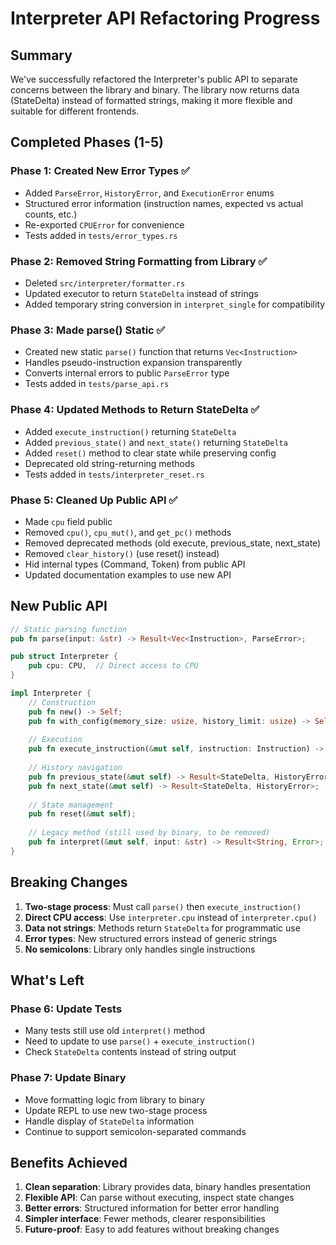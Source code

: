 # Interpreter API Refactoring Progress

## Summary

We've successfully refactored the Interpreter's public API to separate concerns between the library and binary. The library now returns data (StateDelta) instead of formatted strings, making it more flexible and suitable for different frontends.

## Completed Phases (1-5)

### Phase 1: Created New Error Types ✅
- Added `ParseError`, `HistoryError`, and `ExecutionError` enums
- Structured error information (instruction names, expected vs actual counts, etc.)
- Re-exported `CPUError` for convenience
- Tests added in `tests/error_types.rs`

### Phase 2: Removed String Formatting from Library ✅
- Deleted `src/interpreter/formatter.rs`
- Updated executor to return `StateDelta` instead of strings
- Added temporary string conversion in `interpret_single` for compatibility

### Phase 3: Made parse() Static ✅
- Created new static `parse()` function that returns `Vec<Instruction>`
- Handles pseudo-instruction expansion transparently
- Converts internal errors to public `ParseError` type
- Tests added in `tests/parse_api.rs`

### Phase 4: Updated Methods to Return StateDelta ✅
- Added `execute_instruction()` returning `StateDelta`
- Added `previous_state()` and `next_state()` returning `StateDelta`
- Added `reset()` method to clear state while preserving config
- Deprecated old string-returning methods
- Tests added in `tests/interpreter_reset.rs`

### Phase 5: Cleaned Up Public API ✅
- Made `cpu` field public
- Removed `cpu()`, `cpu_mut()`, and `get_pc()` methods
- Removed deprecated methods (old execute, previous_state, next_state)
- Removed `clear_history()` (use reset() instead)
- Hid internal types (Command, Token) from public API
- Updated documentation examples to use new API

## New Public API

```rust
// Static parsing function
pub fn parse(input: &str) -> Result<Vec<Instruction>, ParseError>;

pub struct Interpreter {
    pub cpu: CPU,  // Direct access to CPU
}

impl Interpreter {
    // Construction
    pub fn new() -> Self;
    pub fn with_config(memory_size: usize, history_limit: usize) -> Self;
    
    // Execution
    pub fn execute_instruction(&mut self, instruction: Instruction) -> Result<StateDelta, CPUError>;
    
    // History navigation
    pub fn previous_state(&mut self) -> Result<StateDelta, HistoryError>;
    pub fn next_state(&mut self) -> Result<StateDelta, HistoryError>;
    
    // State management
    pub fn reset(&mut self);
    
    // Legacy method (still used by binary, to be removed)
    pub fn interpret(&mut self, input: &str) -> Result<String, Error>;
}
```

## Breaking Changes

1. **Two-stage process**: Must call `parse()` then `execute_instruction()`
2. **Direct CPU access**: Use `interpreter.cpu` instead of `interpreter.cpu()`
3. **Data not strings**: Methods return `StateDelta` for programmatic use
4. **Error types**: New structured errors instead of generic strings
5. **No semicolons**: Library only handles single instructions

## What's Left

### Phase 6: Update Tests
- Many tests still use old `interpret()` method
- Need to update to use `parse()` + `execute_instruction()`
- Check `StateDelta` contents instead of string output

### Phase 7: Update Binary
- Move formatting logic from library to binary
- Update REPL to use new two-stage process
- Handle display of `StateDelta` information
- Continue to support semicolon-separated commands

## Benefits Achieved

1. **Clean separation**: Library provides data, binary handles presentation
2. **Flexible API**: Can parse without executing, inspect state changes
3. **Better errors**: Structured information for better error handling
4. **Simpler interface**: Fewer methods, clearer responsibilities
5. **Future-proof**: Easy to add features without breaking changes